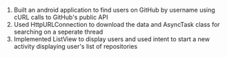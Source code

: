 1) Built an android application to find users on GitHub by username using cURL calls to GitHub's public API
2) Used HttpURLConnection to download the data and AsyncTask class for searching on a seperate thread
3) Implemented ListView to display users and used intent to start a new activity displaying user's list of repositories
